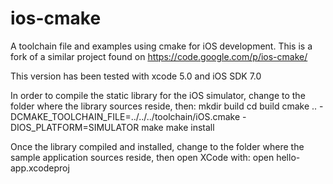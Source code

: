 ios-cmake
=========

A toolchain file and examples using cmake for iOS development. This is a fork of a similar project found on https://code.google.com/p/ios-cmake/

This version has been tested with xcode 5.0 and iOS SDK 7.0

In order to compile the static library for the iOS simulator, change to the folder where the library sources reside, then:
 mkdir build
 cd build
 cmake .. -DCMAKE_TOOLCHAIN_FILE=../../../toolchain/iOS.cmake -DIOS_PLATFORM=SIMULATOR
 make
 make install

 Once the library compiled and installed, change to the folder where the sample application sources reside, then open XCode with:
  open hello-app.xcodeproj
